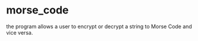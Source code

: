 # morse_code

the program allows a user to encrypt or decrypt a string to Morse Code and vice versa.
